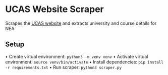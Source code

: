 # UCAS Website Scraper

Scrapes the [UCAS website](https://www.ucas.com) and extracts university and course details for NEA

## Setup

• Create virtual environment: `python3 -m venv venv`
• Activate virtual environment: `source venv/bin/activate`
• Install dependencies: `pip install -r requirements.txt`
• Run scraper: `python3 scraper.py`
